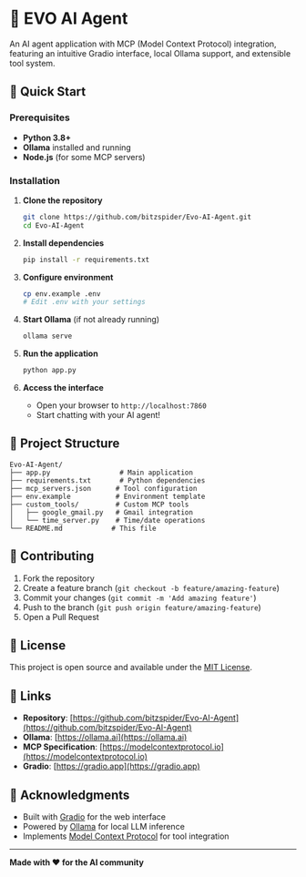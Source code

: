# 🤖 EVO AI Agent

An AI agent application with MCP (Model Context Protocol) integration, featuring an intuitive Gradio interface, local Ollama support, and extensible tool system.

## 🚀 Quick Start

### Prerequisites
- **Python 3.8+**
- **Ollama** installed and running
- **Node.js** (for some MCP servers)

### Installation

1. **Clone the repository**
   ```bash
   git clone https://github.com/bitzspider/Evo-AI-Agent.git
   cd Evo-AI-Agent
   ```

2. **Install dependencies**
   ```bash
   pip install -r requirements.txt
   ```

3. **Configure environment**
   ```bash
   cp env.example .env
   # Edit .env with your settings
   ```

4. **Start Ollama** (if not already running)
   ```bash
   ollama serve
   ```

5. **Run the application**
   ```bash
   python app.py
   ```

6. **Access the interface**
   - Open your browser to `http://localhost:7860`
   - Start chatting with your AI agent!

## 📁 Project Structure

```
Evo-AI-Agent/
├── app.py                 # Main application
├── requirements.txt       # Python dependencies
├── mcp_servers.json      # Tool configuration
├── env.example           # Environment template
├── custom_tools/         # Custom MCP tools
│   ├── google_gmail.py   # Gmail integration
│   └── time_server.py    # Time/date operations
└── README.md            # This file
```

## 🤝 Contributing

1. Fork the repository
2. Create a feature branch (`git checkout -b feature/amazing-feature`)
3. Commit your changes (`git commit -m 'Add amazing feature'`)
4. Push to the branch (`git push origin feature/amazing-feature`)
5. Open a Pull Request

## 📄 License

This project is open source and available under the [MIT License](LICENSE).

## 🔗 Links

- **Repository**: [https://github.com/bitzspider/Evo-AI-Agent](https://github.com/bitzspider/Evo-AI-Agent)
- **Ollama**: [https://ollama.ai](https://ollama.ai)
- **MCP Specification**: [https://modelcontextprotocol.io](https://modelcontextprotocol.io)
- **Gradio**: [https://gradio.app](https://gradio.app)

## 🙏 Acknowledgments

- Built with [Gradio](https://gradio.app) for the web interface
- Powered by [Ollama](https://ollama.ai) for local LLM inference
- Implements [Model Context Protocol](https://modelcontextprotocol.io) for tool integration

---

**Made with ❤️ for the AI community** 
